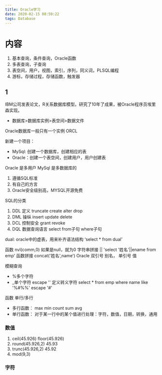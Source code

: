 ```yaml
---
title: Oracle学习
date: 2020-02-15 08:59:22
tags: Database
---
```


# 内容
1. 基本查询，条件查询，Oracle函数
2. 多表查询，子查询
3. 表空间，用户，视图，索引，序列，同义词，PLSQL编程
4. 游标，存储过程，存储函数，触发器

## 1
IBM公司发表论文，R关系数据库模型。研究了10年了成果，被Oracle程序员埃里森实现。
- 数据库>数据库实例>表空间>数据文件

Oracle数据库一般只有一个实例 ORCL

新建一个项目：
- MySql: 创建一个数据库，创建相应的表
- Oracle：创建一个表空间，创建用户，用户创建表
 
Oracle 是多用户 MySql 是多数据库的
 
 1. 遵循SQL标准
 2. 有自己的方言
 3. Oracle安全级别高，MYSQL开源免费
 
SQL的分类
 1. DDL 定义 truncate create alter drop
 2. DML 操纵 insert update delete
 3. DCL 控制安全 grant revoke
 4. DQL 数据查询语言 select from子句 where子句
 
dual: oracle中的虚表，用来补齐语法结构 ‘select * from dual’

函数 nvl(comm,0) 如果是null，就为0
字符串拼接 || 'select '姓名'||ename from emp'
函数拼接 concat('姓名',name')
Oracle 双引号 别名， 单引号 值

模糊查询
- %多个字符
- _单个字符
escape '\' 定义转义字符 select * from emp where name like '%#%%' escape '#'

函数 单行/多行
- 多行函数： max min count sum avg
- 单行函数： 对于某一行中的某个值进行处理：字符，数值，日期，转换，通用
### 数值
1. ceil(45.926) floor(45.926) 
2. round(45.926,2) 45.93
3. trunc(45.926,2)  45.92
4. mod(9,3)

### 字符

